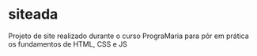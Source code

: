 # siteada
Projeto de site realizado durante o curso PrograMaria para pôr em prática os fundamentos de HTML, CSS e JS

